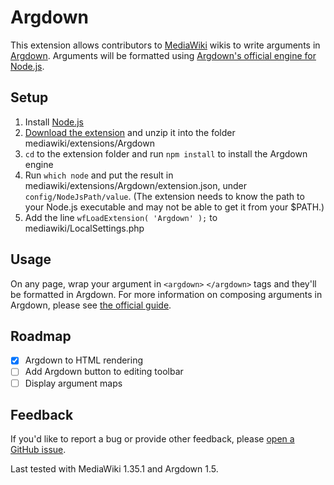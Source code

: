 # Argdown

This extension allows contributors to [MediaWiki](https://www.mediawiki.org/wiki/MediaWiki) wikis to write arguments in [Argdown](https://argdown.org/). Arguments will be formatted using [Argdown's official engine for Node.js](https://github.com/christianvoigt/argdown).

## Setup

1. Install [Node.js](https://nodejs.org)
2. [Download the extension](https://github.com/DawnPaladin/Argdown/archive/main.zip) and unzip it into the folder mediawiki/extensions/Argdown
3. `cd` to the extension folder and run `npm install` to install the Argdown engine
4. Run `which node` and put the result in mediawiki/extensions/Argdown/extension.json, under `config/NodeJsPath/value`. (The extension needs to know the path to your Node.js executable and may not be able to get it from your $PATH.)
5. Add the line `wfLoadExtension( 'Argdown' );` to mediawiki/LocalSettings.php

## Usage

On any page, wrap your argument in `<argdown>` `</argdown>` tags and they'll be formatted in Argdown. For more information on composing arguments in Argdown, please see [the official guide](https://argdown.org/guide/creating-argument-maps.html).

## Roadmap

- [x] Argdown to HTML rendering
- [ ] Add Argdown button to editing toolbar
- [ ] Display argument maps

## Feedback

If you'd like to report a bug or provide other feedback, please [open a GitHub issue](https://github.com/DawnPaladin/Argdown/issues).

Last tested with MediaWiki 1.35.1 and Argdown 1.5. 
